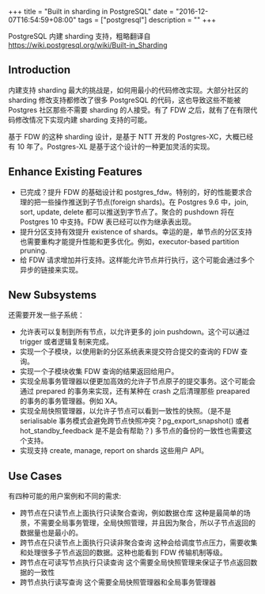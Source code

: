 +++
title = "Built in sharding in PostgreSQL"
date = "2016-12-07T16:54:59+08:00"
tags = ["postgresql"]
description = ""
+++


PostgreSQL 内建 sharding 支持，粗略翻译自 https://wiki.postgresql.org/wiki/Built-in_Sharding

## Introduction

内建支持 sharding 最大的挑战是，如何用最小的代码修改实现。大部分社区的 sharding 修改支持都修改了很多 PostgreSQL 的代码，这也导致这些不能被 Postgres 社区那些不需要 sharding 的人接受。有了 FDW 之后，就有了在有限代码修改情况下实现内建 sharding 支持的可能。

基于 FDW 的这种 sharding 设计，是基于 NTT 开发的 Postgres-XC，大概已经有 10 年了。Postgres-XL 是基于这个设计的一种更加灵活的实现。

## Enhance Existing Features

* 已完成？提升 FDW 的基础设计和 postgres_fdw。特别的，好的性能要求合理的把一些操作推送到子节点(foreign shards)。在 Postgres 9.6 中，join, sort, update, delete 都可以推送到字节点了。聚合的 pushdown 将在 Postgres 10 中支持。FDW 表已经可以作为继承表出现。
* 提升分区支持有效提升 existence of shards。幸运的是，单节点的分区支持也需要重构才能提升性能和更多优化。例如，executor-based partition pruning.
* 给 FDW 请求增加并行支持。这样能允许节点并行执行，这个可能会通过多个异步的链接来实现。

## New Subsystems

还需要开发一些子系统：
* 允许表可以复制到所有节点，以允许更多的 join pushdown。这个可以通过 trigger 或者逻辑复制来完成。
* 实现一个子模块，以使用新的分区系统表来提交符合提交的查询的 FDW 查询。
* 实现一个子模块收集 FDW 查询的结果返回给用户。
* 实现全局事务管理器以便更加高效的允许子节点原子的提交事务。这个可能会通过 prepared 的事务来实现，还有某种在 crash 之后清理那些 preapared 的事务的事务管理器。例如 XA。
* 实现全局快照管理器，以允许子节点可以看到一致性的快照。（是不是 serialisable 事务模式会避免跨节点快照冲突？pg_export_snapshot() 或者 hot_standby_feedback 是不是会有帮助？) 多节点的备份的一致性也需要这个支持。
* 实现支持 create, manage, report on shards 这些用户 API。

## Use Cases

有四种可能的用户案例和不同的需求:
* 跨节点在只读节点上面执行只读聚合查询，例如数据仓库
  这种是最简单的场景，不需要全局事务管理，全局快照管理，并且因为聚合，所以子节点返回的数据量也是最小的。
* 跨节点在只读节点上面执行只读非聚合查询
  这种会给调度节点压力，需要收集和处理很多子节点返回的数据。这种也能看到 FDW 传输机制等级。
* 跨节点在可读写节点执行只读查询
  这个需要全局快照管理来保证子节点返回数据的一致性
* 跨节点执行读写查询
  这个需要全局快照管理器和全局事务管理器

